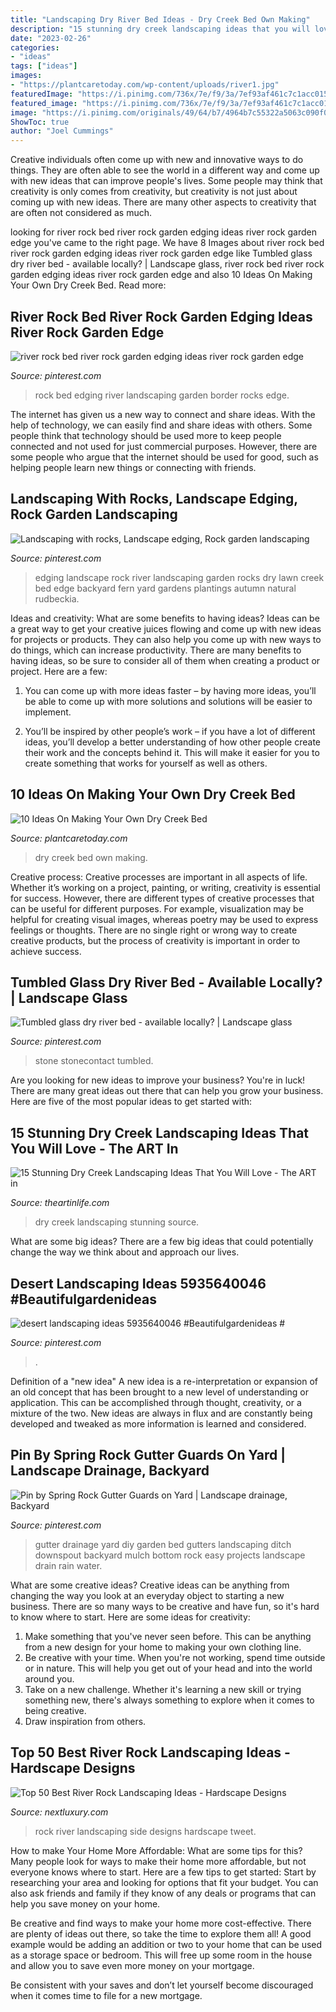 ```yaml
---
title: "Landscaping Dry River Bed Ideas - Dry Creek Bed Own Making"
description: "15 stunning dry creek landscaping ideas that you will love"
date: "2023-02-26"
categories:
- "ideas"
tags: ["ideas"]
images:
- "https://plantcaretoday.com/wp-content/uploads/river1.jpg"
featuredImage: "https://i.pinimg.com/736x/7e/f9/3a/7ef93af461c7c1acc0153a8dfb26ce9d--landscape-edging-house-landscape.jpg"
featured_image: "https://i.pinimg.com/736x/7e/f9/3a/7ef93af461c7c1acc0153a8dfb26ce9d--landscape-edging-house-landscape.jpg"
image: "https://i.pinimg.com/originals/49/64/b7/4964b7c55322a5063c090f05499160c2.jpg"
ShowToc: true
author: "Joel Cummings"
---
```



Creative individuals often come up with new and innovative ways to do things. They are often able to see the world in a different way and come up with new ideas that can improve people's lives. Some people may think that creativity is only comes from creativity, but creativity is not just about coming up with new ideas. There are many other aspects to creativity that are often not considered as much.

	

		
looking for river rock bed river rock garden edging ideas river rock garden edge you've came to the right page. We have 8 Images about river rock bed river rock garden edging ideas river rock garden edge like Tumbled glass dry river bed - available locally? | Landscape glass, river rock bed river rock garden edging ideas river rock garden edge and also 10 Ideas On Making Your Own Dry Creek Bed. Read more:
		
    
## River Rock Bed River Rock Garden Edging Ideas River Rock Garden Edge

<img loading=lazy src="https://i.pinimg.com/736x/7f/96/10/7f9610eec2922c901822c59fd115bcde.jpg" onerror="this.onerror=null;this.src='https://tse3.mm.bing.net/th?id=OIP.OTJtF7EJGbCJM5a-i7j3QQHaOB&amp;pid=15.1';" alt="river rock bed river rock garden edging ideas river rock garden edge">

_Source: pinterest.com_

>rock bed edging river landscaping garden border rocks edge. 

	

The internet has given us a new way to connect and share ideas. With the help of technology, we can easily find and share ideas with others. Some people think that technology should be used more to keep people connected and not used for just commercial purposes. However, there are some people who argue that the internet should be used for good, such as helping people learn new things or connecting with friends.

    
## Landscaping With Rocks, Landscape Edging, Rock Garden Landscaping

<img loading=lazy src="https://i.pinimg.com/736x/7e/f9/3a/7ef93af461c7c1acc0153a8dfb26ce9d--landscape-edging-house-landscape.jpg" onerror="this.onerror=null;this.src='https://tse2.mm.bing.net/th?id=OIP.qOAQv9acglXgrh17gk3aaQHaJ3&amp;pid=15.1';" alt="Landscaping with rocks, Landscape edging, Rock garden landscaping">

_Source: pinterest.com_

>edging landscape rock river landscaping garden rocks dry lawn creek bed edge backyard fern yard gardens plantings autumn natural rudbeckia. 

	

Ideas and creativity: What are some benefits to having ideas?
Ideas can be a great way to get your creative juices flowing and come up with new ideas for projects or products. They can also help you come up with new ways to do things, which can increase productivity. There are many benefits to having ideas, so be sure to consider all of them when creating a product or project. Here are a few: 
1. You can come up with more ideas faster – by having more ideas, you’ll be able to come up with more solutions and solutions will be easier to implement.

2. You’ll be inspired by other people’s work – if you have a lot of different ideas, you’ll develop a better understanding of how other people create their work and the concepts behind it. This will make it easier for you to create something that works for yourself as well as others.

    
## 10 Ideas On Making Your Own Dry Creek Bed

<img loading=lazy src="https://plantcaretoday.com/wp-content/uploads/river1.jpg" onerror="this.onerror=null;this.src='https://tse1.mm.bing.net/th?id=OIP.f0GV1U2CtgfDLJ1nUfB9dAAAAA&amp;pid=15.1';" alt="10 Ideas On Making Your Own Dry Creek Bed">

_Source: plantcaretoday.com_

>dry creek bed own making. 

	

Creative process:
Creative processes are important in all aspects of life. Whether it’s working on a project, painting, or writing, creativity is essential for success. However, there are different types of creative processes that can be useful for different purposes. For example, visualization may be helpful for creating visual images, whereas poetry may be used to express feelings or thoughts. There are no single right or wrong way to create creative products, but the process of creativity is important in order to achieve success.

    
## Tumbled Glass Dry River Bed - Available Locally? | Landscape Glass

<img loading=lazy src="https://i.pinimg.com/736x/c4/30/a4/c430a44118706df66333a9eec86be7aa--rock-landscaping-mulches.jpg" onerror="this.onerror=null;this.src='https://tse3.mm.bing.net/th?id=OIP.wra6WTuxyvbnbnU3qusvigHaE7&amp;pid=15.1';" alt="Tumbled glass dry river bed - available locally? | Landscape glass">

_Source: pinterest.com_

>stone stonecontact tumbled. 

	

Are you looking for new ideas to improve your business? You're in luck! There are many great ideas out there that can help you grow your business. Here are five of the most popular ideas to get started with:

    
## 15 Stunning Dry Creek Landscaping Ideas That You Will Love - The ART In

<img loading=lazy src="http://theartinlife.com/wp-content/uploads/2017/05/Dry-Creek-12-The-ART-In-LIFE-.jpg" onerror="this.onerror=null;this.src='https://tse3.mm.bing.net/th?id=OIP.4mzjYFERVIrOHTb_veCOkQHaJ4&amp;pid=15.1';" alt="15 Stunning Dry Creek Landscaping Ideas That You Will Love - The ART in">

_Source: theartinlife.com_

>dry creek landscaping stunning source. 

	

What are some big ideas?
There are a few big ideas that could potentially change the way we think about and approach our lives.

    
## Desert Landscaping Ideas 5935640046 #Beautifulgardenideas #

<img loading=lazy src="https://i.pinimg.com/736x/dd/89/f9/dd89f9174873139b89226337226ccda8.jpg" onerror="this.onerror=null;this.src='https://tse2.mm.bing.net/th?id=OIP.O3vJu8RscXIbnfLVpTKKeAHaJ3&amp;pid=15.1';" alt="desert landscaping ideas 5935640046 #Beautifulgardenideas #">

_Source: pinterest.com_

>. 

	

Definition of a "new idea"
A new idea is a re-interpretation or expansion of an old concept that has been brought to a new level of understanding or application. This can be accomplished through thought, creativity, or a mixture of the two. New ideas are always in flux and are constantly being developed and tweaked as more information is learned and considered.

    
## Pin By Spring Rock Gutter Guards On Yard | Landscape Drainage, Backyard

<img loading=lazy src="https://i.pinimg.com/originals/49/64/b7/4964b7c55322a5063c090f05499160c2.jpg" onerror="this.onerror=null;this.src='https://tse1.mm.bing.net/th?id=OIP.LONd-oad19AvTU_j6ChBIAHaJ4&amp;pid=15.1';" alt="Pin by Spring Rock Gutter Guards on Yard | Landscape drainage, Backyard">

_Source: pinterest.com_

>gutter drainage yard diy garden bed gutters landscaping ditch downspout backyard mulch bottom rock easy projects landscape drain rain water. 

	

What are some creative ideas?
Creative ideas can be anything from changing the way you look at an everyday object to starting a new business. There are so many ways to be creative and have fun, so it's hard to know where to start. Here are some ideas for creativity: 
1. Make something that you've never seen before. This can be anything from a new design for your home to making your own clothing line. 
2. Be creative with your time. When you're not working, spend time outside or in nature. This will help you get out of your head and into the world around you. 
3. Take on a new challenge. Whether it's learning a new skill or trying something new, there's always something to explore when it comes to being creative. 
4. Draw inspiration from others.

    
## Top 50 Best River Rock Landscaping Ideas - Hardscape Designs

<img loading=lazy src="http://nextluxury.com/wp-content/uploads/side-of-house-river-rock-landscaping-ideas-inspiration-1.jpg" onerror="this.onerror=null;this.src='https://tse1.mm.bing.net/th?id=OIP.9d-gEnfvUNYB7JEV6cz34AAAAA&amp;pid=15.1';" alt="Top 50 Best River Rock Landscaping Ideas - Hardscape Designs">

_Source: nextluxury.com_

>rock river landscaping side designs hardscape tweet. 

	

How to make Your Home More Affordable: What are some tips for this?
Many people look for ways to make their home more affordable, but not everyone knows where to start. Here are a few tips to get started:
Start by researching your area and looking for options that fit your budget. You can also ask friends and family if they know of any deals or programs that can help you save money on your home.

Be creative and find ways to make your home more cost-effective. There are plenty of ideas out there, so take the time to explore them all! A good example would be adding an addition or two to your home that can be used as a storage space or bedroom. This will free up some room in the house and allow you to save even more money on your mortgage.

Be consistent with your saves and don’t let yourself become discouraged when it comes time to file for a new mortgage.

